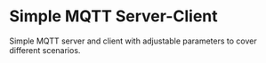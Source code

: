 # Simple MQTT Server-Client
Simple MQTT server and client with adjustable parameters to cover different scenarios.
